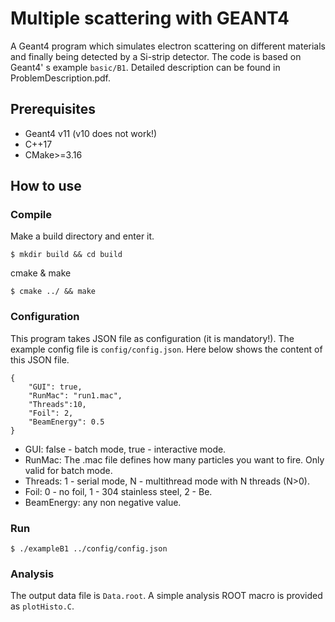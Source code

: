 # Multiple scattering with GEANT4
A Geant4 program which simulates electron scattering on different materials and finally being detected by a Si-strip detector. The code is based on Geant4' s example ``basic/B1``. Detailed description can be found in ProblemDescription.pdf.

## Prerequisites
- Geant4 v11 (v10 does not work!)
- C++17
- CMake>=3.16

## How to use
### Compile
Make a build directory and enter it.
```
$ mkdir build && cd build
```

cmake & make 
```
$ cmake ../ && make
```

### Configuration
This program takes JSON file as configuration (it is mandatory!). The example config file is ``config/config.json``. Here below shows the content of this JSON file.
```
{
    "GUI": true,
    "RunMac": "run1.mac",
    "Threads":10,
    "Foil": 2,
    "BeamEnergy": 0.5
}
```
- GUI: false - batch mode, true - interactive mode.
- RunMac: The .mac file defines how many particles you want to fire. Only valid for batch mode.
- Threads: 1 - serial mode, N - multithread mode with N threads (N>0).
- Foil: 0 - no foil, 1 - 304 stainless steel, 2 - Be.
- BeamEnergy: any non negative value.

### Run
```
$ ./exampleB1 ../config/config.json
```

### Analysis
The output data file is ``Data.root``. A simple analysis ROOT macro is provided as ``plotHisto.C``. 
